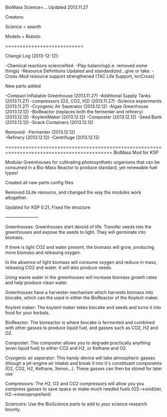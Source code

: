 BioMass Science+... Updated 2013.11.27

Creators:

Science = seanth

Models = Roboto

===========================


Change Log (2013-12-12):

   -Chemical reactions scienceified.
   -Play balancing(i.e. removed some things)
   -Resource Definitions Updated and standardized...give or take.
   -Cross-Mod resource support strengthened (TAC Life Support, IonCross)


New parts added


  -Compact Inflatable Greenhouse (2013.11.27) 
  -Additional Supply Tanks (2013.11.27)
  -compressors (O2, CO2, H2) (2013.11.27)
  -Science experiments (2013.11.27)
  -Cryogenic Air Seperator (2013.12.12)
  -Algae Greenhouse (2013.12.12)
  -BioReactor (replaces both the fermenter and refinery)(2013.12.12)
  -KoylentMaker (2013.12.12)
  -Composter (2013.12.12)
  -Seed Bank (2013.12.12)
  -Snack Containers (2013.12.12)

Removed:
  -Fermenter (2013.12.12)  
  -Refinery (2013.12.12)
  -Centrifuge (2013.12.12)
  




===========================================================================================
BioMass Mod for KSP

Modular Greenhouses for cultivating photosynthetic organisms that can be consumed in
a Bio-Mass Reactor to produce standard, yet renewable fuel types!

Created all new parts config files

Removed GLite resource, and changed the way the modules work altogether.

Updated for KSP 0.21, Fixed file structure

———————–

Greenhouses:
   Greenhouses start devoid of life. Transfer seeds into the greenhouses and expose the seeds to light. They will germinate into biomass.

   If there is light CO2 and water present, the biomass will grow, producing more biomass and releasing oxygen.

   In the absence of light biomass will consume oxygen and reduce in mass, releasing CO2 and water. It will also produce seeds.

   Using waste water in the greenhouses will increase biomass growth rates and help produce clean water.

   Greenhouses have a harvester mechanism which harvests biomass into biocake, which can the used in either the BioReactor of the Koylent maker.

Koylent maker:
   The koylent maker takes biocake and seeds and turns it into food for your kerbals.

BioReactor:
   The bioreactor is where biocake is fermented and combined with other gasses to produce liquid fuel, and gasses such as CO2, H2 and O2.

Composter:
   The composter allows you to degrade practically anything (even liquid fuel) to either CO2 and H2, or Kethane and O2.

Cryogenic air seperator:
    This handy device will take atmospheric gasses (though a jet-engine air intake) and break it into it's constituant components (O2, CO2, H2, Kethane, Xenon...). These gasses can then be stored for later use

Compressors:
    The H2, O2 and CO2 compressors will allow you you compress gasses to save space or make much needed fuels (O2-->oxidizer, H2-->monopropellant)

Sciencers:
    Use the BioScience parts to add to your science research bounty.
